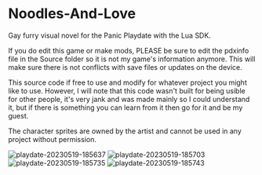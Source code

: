 # Noodles-And-Love
 Gay furry visual novel for the Panic Playdate with the Lua SDK.
 
 If you do edit this game or make mods, PLEASE be sure to edit the pdxinfo file in the Source folder so it is not my game's information anymore. This will make sure there is not conflicts with save files or updates on the device.

This source code if free to use and modify for whatever project you might like to use. However, I will note that this code wasn't built for being usible for other people, it's very jank and was made mainly so I could understand it, but if there is something you can learn from it then go for it and be my guest.

The character sprites are owned by the artist and cannot be used in any project without permission.

![playdate-20230519-185637](https://github.com/Raccoon-Formality/Noodles-And-Love/assets/120414230/0bd26078-7836-4624-a6f4-174b67584b6d)
![playdate-20230519-185703](https://github.com/Raccoon-Formality/Noodles-And-Love/assets/120414230/c881447c-2edf-45f3-a256-42b7373d2f8a)
![playdate-20230519-185735](https://github.com/Raccoon-Formality/Noodles-And-Love/assets/120414230/b0a77d04-73ac-4af9-a387-3649e1e2af98)
![playdate-20230519-185743](https://github.com/Raccoon-Formality/Noodles-And-Love/assets/120414230/0ba82750-6a4b-4554-b5be-b9624038d088)
